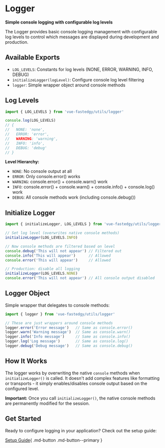 # Logger

**Simple console logging with configurable log levels**

The Logger provides basic console logging management with configurable log levels to control which messages are displayed during development and production.

## Available Exports

- `LOG_LEVELS`: Constants for log levels (NONE, ERROR, WARNING, INFO, DEBUG)
- `initializeLogger(logLevel)`: Configure console log level filtering
- `logger`: Simple wrapper object around console methods

## Log Levels

```javascript
import { LOG_LEVELS } from 'vue-fastedgy/utils/logger'

console.log(LOG_LEVELS)
// {
//   NONE: 'none',
//   ERROR: 'error',
//   WARNING: 'warning',
//   INFO: 'info',
//   DEBUG: 'debug'
// }
```

**Level Hierarchy:**
- `NONE`: No console output at all
- `ERROR`: Only console.error() works
- `WARNING`: console.error() + console.warn() work
- `INFO`: console.error() + console.warn() + console.info() + console.log() work
- `DEBUG`: All console methods work (including console.debug())

## Initialize Logger

```javascript
import { initializeLogger, LOG_LEVELS } from 'vue-fastedgy/utils/logger'

// Set log level (overwrites native console methods)
initializeLogger(LOG_LEVELS.INFO)

// Now console methods are filtered based on level
console.debug('This will not appear') // Filtered out
console.info('This will appear')      // Allowed
console.error('This will appear')     // Allowed

// Production: disable all logging
initializeLogger(LOG_LEVELS.NONE)
console.error('This will not appear') // All console output disabled
```

## Logger Object

Simple wrapper that delegates to console methods:

```javascript
import { logger } from 'vue-fastedgy/utils/logger'

// These are just wrappers around console methods
logger.error('Error message')   // Same as console.error()
logger.warn('Warning message')  // Same as console.warn()
logger.info('Info message')     // Same as console.info()
logger.log('Log message')       // Same as console.log()
logger.debug('Debug message')   // Same as console.debug()
```

## How It Works

The logger works by overwriting the native `console` methods when `initializeLogger()` is called. It doesn't add complex features like formatting or transports - it simply enables/disables console output based on the configured level.

**Important:** Once you call `initializeLogger()`, the native console methods are permanently modified for the session.

## Get Started

Ready to configure logging in your application? Check out the setup guide:

[Setup Guide](setup.md){ .md-button .md-button--primary }
